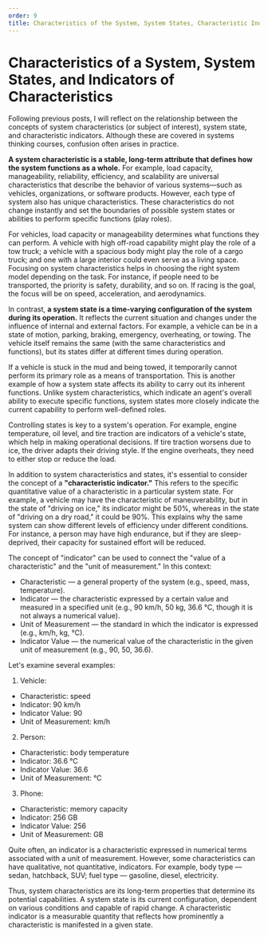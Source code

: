 ```yaml
---
order: 9
title: Characteristics of the System, System States, Characteristic Indicator
---
```


# Characteristics of a System, System States, and Indicators of Characteristics

Following previous posts, I will reflect on the relationship between the concepts of system characteristics (or subject of interest), system state, and characteristic indicators. Although these are covered in systems thinking courses, confusion often arises in practice.

**A system characteristic is a stable, long-term attribute that defines how the system functions as a whole.** For example, load capacity, manageability, reliability, efficiency, and scalability are universal characteristics that describe the behavior of various systems—such as vehicles, organizations, or software products. However, each type of system also has unique characteristics. These characteristics do not change instantly and set the boundaries of possible system states or abilities to perform specific functions (play roles).

For vehicles, load capacity or manageability determines what functions they can perform. A vehicle with high off-road capability might play the role of a tow truck; a vehicle with a spacious body might play the role of a cargo truck; and one with a large interior could even serve as a living space. Focusing on system characteristics helps in choosing the right system model depending on the task. For instance, if people need to be transported, the priority is safety, durability, and so on. If racing is the goal, the focus will be on speed, acceleration, and aerodynamics.

In contrast, **a system state is a time-varying configuration of the system during its operation.** It reflects the current situation and changes under the influence of internal and external factors. For example, a vehicle can be in a state of motion, parking, braking, emergency, overheating, or towing. The vehicle itself remains the same (with the same characteristics and functions), but its states differ at different times during operation.

If a vehicle is stuck in the mud and being towed, it temporarily cannot perform its primary role as a means of transportation. This is another example of how a system state affects its ability to carry out its inherent functions. Unlike system characteristics, which indicate an agent's overall ability to execute specific functions, system states more closely indicate the current capability to perform well-defined roles.

Controlling states is key to a system's operation. For example, engine temperature, oil level, and tire traction are indicators of a vehicle's state, which help in making operational decisions. If tire traction worsens due to ice, the driver adapts their driving style. If the engine overheats, they need to either stop or reduce the load.

In addition to system characteristics and states, it's essential to consider the concept of a **"characteristic indicator."** This refers to the specific quantitative value of a characteristic in a particular system state. For example, a vehicle may have the characteristic of maneuverability, but in the state of "driving on ice," its indicator might be 50%, whereas in the state of "driving on a dry road," it could be 90%. This explains why the same system can show different levels of efficiency under different conditions. For instance, a person may have high endurance, but if they are sleep-deprived, their capacity for sustained effort will be reduced.

The concept of "indicator" can be used to connect the "value of a characteristic" and the "unit of measurement." In this context:

* Characteristic — a general property of the system (e.g., speed, mass, temperature).
* Indicator — the characteristic expressed by a certain value and measured in a specified unit (e.g., 90 km/h, 50 kg, 36.6 °C, though it is not always a numerical value).
* Unit of Measurement — the standard in which the indicator is expressed (e.g., km/h, kg, °C).
* Indicator Value — the numerical value of the characteristic in the given unit of measurement (e.g., 90, 50, 36.6).

Let's examine several examples:

1. Vehicle:

* Characteristic: speed
* Indicator: 90 km/h
* Indicator Value: 90
* Unit of Measurement: km/h

2. Person:

+ Characteristic: body temperature
+ Indicator: 36.6 °C
+ Indicator Value: 36.6
+ Unit of Measurement: °C

3. Phone:

- Characteristic: memory capacity
- Indicator: 256 GB
- Indicator Value: 256
- Unit of Measurement: GB

Quite often, an indicator is a characteristic expressed in numerical terms associated with a unit of measurement. However, some characteristics can have qualitative, not quantitative, indicators. For example, body type — sedan, hatchback, SUV; fuel type — gasoline, diesel, electricity.

Thus, system characteristics are its long-term properties that determine its potential capabilities. A system state is its current configuration, dependent on various conditions and capable of rapid change. A characteristic indicator is a measurable quantity that reflects how prominently a characteristic is manifested in a given state.